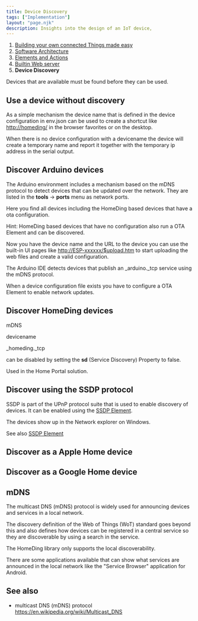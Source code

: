 ```yaml
---
title: Device Discovery
tags: ["Implementation"]
layout: "page.njk"
description: Insights into the design of an IoT device,
---
```


1. [Building your own connected Things made easy](/concepts/paper01.md)
2. [Software Architecture](/concepts/paper02.md)
3. [Elements and Actions](/concepts/paper03.md)
4. [Builtin Web server](/concepts/paper04.md)
5. **Device Discovery**

Devices that are available must be found before they can be used.


## Use a device without discovery

As a simple mechanism the device name that is defined in the device configuration in env.json can be used to create a shortcut like <http://homeding/> in the browser favorites or on the desktop.

When there is no device configuration with a devicename the device will create a temporary name and report it together with the temporary ip address in the serial output.


## Discover Arduino devices

The Arduino environment includes a mechanism based on the mDNS protocol to detect devices that can be updated over the network. They are listed in the **tools** -> **ports** menu as network ports.

Here you find all devices including the HomeDing based devices that have a ota configuration.

Hint: HomeDing based devices that have no configuration also run a OTA Element and can be discovered.

Now you have the device name and the URL to the device you can use the built-in UI pages like <http://ESP-xxxxxx/$upload.htm> to start uploading the web files and create a valid configuration.

The Arduino IDE detects devices that publish an _arduino._tcp service using the mDNS protocol.

When a device configuration file exists you have to configure a OTA Element to enable network updates.


## Discover HomeDing devices

mDNS

devicename

_homeding._tcp

can be disabled by setting the **sd** (Service Discovery) Property to false.

Used in the Home Portal solution.


## Discover using the SSDP protocol

SSDP is part of the UPnP protocol suite that is used to enable discovery of devices. It can be enabled using the [SSDP Element](/elements/ssdp.md).

The devices show up in the Network explorer on Windows.

See also [SSDP Element](/elements/ssdp.md)


## Discover as a Apple Home device


## Discover as a Google Home device


## mDNS

The multicast DNS (mDNS) protocol is widely used for announcing devices and services in a local network.

The discovery definition of the Web of Things (WoT)
standard goes beyond this and also defines how devices can be registered in a central service
so they are discoverable by using a search in the service.
<!-- [Web of Things (WoT)](/concepts/paper06.md) -->

The HomeDing library only supports the local discoverability.

There are some applications available that can show what services are announced in the local network like the "Service Browser" application for Android.


## See also

* multicast DNS (mDNS) protocol <https://en.wikipedia.org/wiki/Multicast_DNS>
